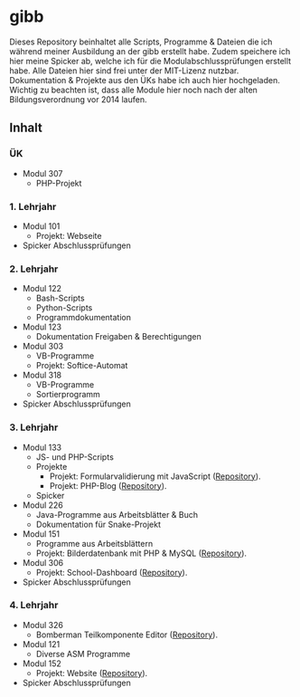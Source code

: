 # gibb
Dieses Repository beinhaltet alle Scripts, Programme & Dateien die ich während meiner Ausbildung an der gibb erstellt habe. Zudem speichere ich hier meine Spicker ab, welche ich für die Modulabschlussprüfungen erstellt habe. Alle Dateien hier sind frei unter der MIT-Lizenz nutzbar. Dokumentation & Projekte aus den ÜKs habe ich auch hier hochgeladen. Wichtig zu beachten ist, dass alle Module hier noch nach der alten Bildungsverordnung vor 2014 laufen. 

## Inhalt
### ÜK
* Modul 307
  * PHP-Projekt

### 1. Lehrjahr
* Modul 101
  * Projekt: Webseite
* Spicker Abschlussprüfungen

### 2. Lehrjahr
* Modul 122
  * Bash-Scripts
  * Python-Scripts
  * Programmdokumentation
* Modul 123
  * Dokumentation Freigaben & Berechtigungen
* Modul 303
  * VB-Programme
  * Projekt: Softice-Automat
* Modul 318
  * VB-Programme
  * Sortierprogramm
* Spicker Abschlussprüfungen

### 3. Lehrjahr
* Modul 133
  * JS- und PHP-Scripts
  * Projekte
    * Projekt: Formularvalidierung mit JavaScript ([Repository](https://github.com/severinkaderli/Modul-133-Formularvalidierung)).
    * Projekt: PHP-Blog ([Repository](https://github.com/severinkaderli/Modul-133-Blog)).
  * Spicker
* Modul 226
  * Java-Programme aus Arbeitsblätter & Buch
  * Dokumentation für Snake-Projekt
* Modul 151
  * Programme aus Arbeitsblättern 
  * Projekt: Bilderdatenbank mit PHP & MySQL ([Repository](https://github.com/severinkaderli/Modul151-Projekt)).
* Modul 306
  * Projekt: School-Dashboard ([Repository](https://github.com/martyschaer/SchoolDashboard)). 
* Spicker Abschlussprüfungen

### 4. Lehrjahr
* Modul 326
  * Bomberman Teilkomponente Editor ([Repository](https://github.com/severinkaderli/Modul-326-Labyrinth-Editor)).
* Modul 121
  * Diverse ASM Programme
* Modul 152
  * Projekt: Website ([Repository](https://github.com/severinkaderli/Modul-152-Website)).
* Spicker Abschlussprüfungen
